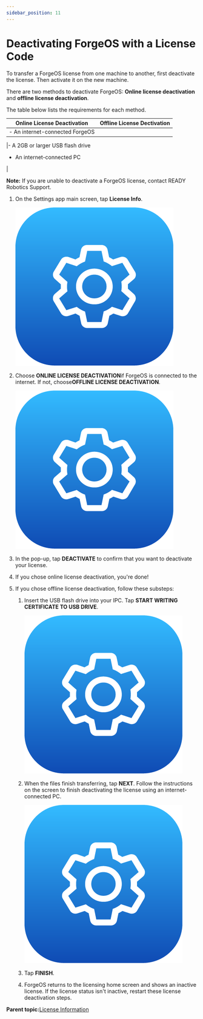 ```yaml
---
sidebar_position: 11
---
```


# Deactivating ForgeOS with a License Code

To transfer a ForgeOS license from one machine to another, first deactivate the license. Then activate it on the new machine.

There are two methods to deactivate ForgeOS: **Online license deactivation** and **offline license deactivation**.

The table below lists the requirements for each method.

|Online License Deactivation|Offline License Dectivation|
|---------------------------|---------------------------|
|-   An internet-connected ForgeOS

|-   A 2GB or larger USB flash drive
-   An internet-connected PC


|

**Note:** If you are unable to deactivate a ForgeOS license, contact READY Robotics Support.

1.  On the Settings app main screen, tap **License Info**.

    ![](../Images/Settings/Settings-Icon.png)

2.  Choose **ONLINE LICENSE DEACTIVATION**if ForgeOS is connected to the internet. If not, choose**OFFLINE LICENSE DEACTIVATION**.

    ![](../Images/Settings/Settings-Icon.png)

3.  In the pop-up, tap **DEACTIVATE** to confirm that you want to deactivate your license.

4.  If you chose online license deactivation, you're done!

5.  If you chose offline license deactivation, follow these substeps:

    1.  Insert the USB flash drive into your IPC. Tap **START WRITING CERTIFICATE TO USB DRIVE**.

        ![](../Images/Settings/Settings-Icon.png)

    2.  When the files finish transferring, tap **NEXT**. Follow the instructions on the screen to finish deactivating the license using an internet-connected PC.

        ![](../Images/Settings/Settings-Icon.png)

    3.  Tap **FINISH**.

    4.  ForgeOS returns to the licensing home screen and shows an inactive license. If the license status isn't inactive, restart these license deactivation steps.


**Parent topic:**[License Information](../Settings/LicenseInfo.md)

